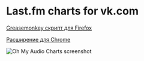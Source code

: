 Last.fm charts for vk.com
===========

[Greasemonkey скрипт для Firefox](http://userscripts.org/scripts/show/169676)

[Расширение для Chrome](https://chrome.google.com/webstore/detail/oh-my-audio-charts/camfhkgkjlpoepgfddodlhbgdmopdpma)

![Oh My Audio Charts screenshot](https://dl.dropboxusercontent.com/u/44394084/oh-my-audio.charts/oh-my-audio.charts.png)

